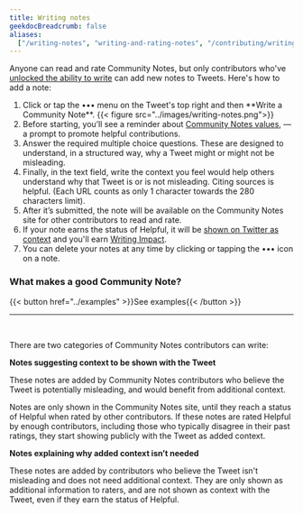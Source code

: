 ```yaml
---
title: Writing notes
geekdocBreadcrumb: false
aliases:
  ["/writing-notes", "writing-and-rating-notes", "/contributing/writing-notes"]
---
```


Anyone can read and rate Community Notes, but only contributors who've [unlocked the ability to write](../writing-ability) can add new notes to Tweets. Here's how to add a note:

1. <div> Click or tap the ••• menu on the Tweet's top right and then **Write a Community Note**.
      {{< figure src="../images/writing-notes.png">}}
   </div>

2. <div> Before starting, you’ll see a reminder about <a href="../values">Community Notes values</a>, — a prompt to promote helpful contributions. </div>

3. <div>Answer the required multiple choice questions. These are designed to understand, in a structured way, why a Tweet might or might not be misleading.</div>

4. <div> Finally, in the text field, write the context you feel would help others understand why that Tweet is or is not misleading. Citing sources is helpful. (Each URL counts as only 1 character towards the 280 characters limit). </div>

5. <div>After it’s submitted, the note will be available on the Community Notes site for other contributors to read and rate. </div>

6. <div> If your note earns the status of Helpful, it will be <a href="../notes-on-twitter/">shown on Twitter as context</a> and you'll earn <a href="../impact">Writing Impact</a>.</div>

7. <div> You can delete your notes at any time by clicking or tapping the ••• icon on a note. </div>

<div class="info-box">

### What makes a good Community Note?

{{< button href="../examples" >}}See examples{{< /button >}}

</div>
<hr>
<br>

There are two categories of Community Notes contributors can write:

**Notes suggesting context to be shown with the Tweet**

These notes are added by Community Notes contributors who believe the Tweet is potentially misleading, and would benefit from additional context.

Notes are only shown in the Community Notes site, until they reach a status of Helpful when rated by other contributors. If these notes are rated Helpful by enough contributors, including those who typically disagree in their past ratings, they start showing publicly with the Tweet as added context.

**Notes explaining why added context isn’t needed**

These notes are added by contributors who believe the Tweet isn't misleading and does not need additional context. They are only shown as additional information to raters, and are not shown as context with the Tweet, even if they earn the status of Helpful.
